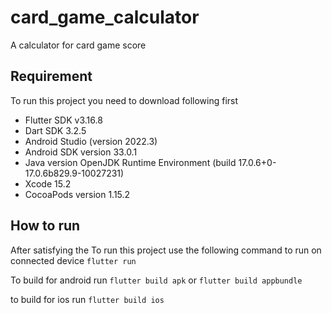 # card_game_calculator

A calculator for card game score

## Requirement

To run this project you need to download following first
- Flutter SDK v3.16.8
- Dart SDK 3.2.5
- Android Studio (version 2022.3)
- Android SDK version 33.0.1
- Java version OpenJDK Runtime Environment (build 17.0.6+0-17.0.6b829.9-10027231)
- Xcode 15.2
- CocoaPods version 1.15.2


## How to run

After satisfying the To run this project use the following command to run on connected device
`flutter run`

To build for android run
`flutter build apk` or `flutter build appbundle`

to build for ios run
`flutter build ios`